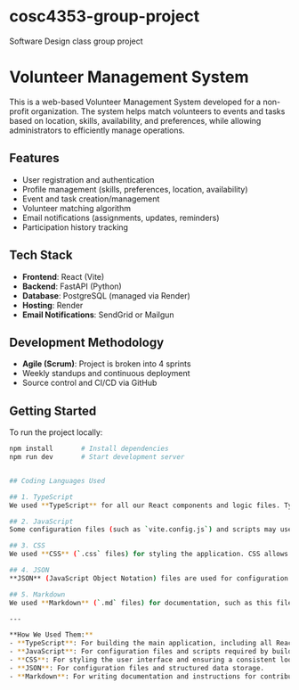 # cosc4353-group-project
Software Design class group project

# Volunteer Management System

This is a web-based Volunteer Management System developed for a non-profit organization. The system helps match volunteers to events and tasks based on location, skills, availability, and preferences, while allowing administrators to efficiently manage operations.

## Features

- User registration and authentication
- Profile management (skills, preferences, location, availability)
- Event and task creation/management
- Volunteer matching algorithm
- Email notifications (assignments, updates, reminders)
- Participation history tracking

## Tech Stack

- **Frontend**: React (Vite)
- **Backend**: FastAPI (Python)
- **Database**: PostgreSQL (managed via Render)
- **Hosting**: Render
- **Email Notifications**: SendGrid or Mailgun

## Development Methodology

- **Agile (Scrum)**: Project is broken into 4 sprints
- Weekly standups and continuous deployment
- Source control and CI/CD via GitHub

## Getting Started

To run the project locally:

```bash
npm install       # Install dependencies
npm run dev       # Start development server


## Coding Languages Used

## 1. TypeScript
We used **TypeScript** for all our React components and logic files. TypeScript is a superset of JavaScript that adds static typing, which helps catch errors early and improves code maintainability. All files with the `.tsx` extension are written in TypeScript, allowing us to use both React JSX and type annotations.

## 2. JavaScript
Some configuration files (such as `vite.config.js`) and scripts may use **JavaScript**. JavaScript is the core language of the web and is used for scripting and configuration where type safety is less critical.

## 3. CSS
We used **CSS** (`.css` files) for styling the application. CSS allows us to define the look and feel of the user interface, including layout, colors, fonts, and responsiveness.

## 4. JSON
**JSON** (JavaScript Object Notation) files are used for configuration (such as `package.json`) and for storing data in a structured, human-readable format. JSON is essential for managing project dependencies and settings.

## 5. Markdown
We used **Markdown** (`.md` files) for documentation, such as this file and the project instructions. Markdown provides a simple way to format text for project documentation.

---

**How We Used Them:**
- **TypeScript**: For building the main application, including all React components, state management, and logic.
- **JavaScript**: For configuration files and scripts required by build tools.
- **CSS**: For styling the user interface and ensuring a consistent look and feel.
- **JSON**: For configuration files and structured data storage.
- **Markdown**: For writing documentation and instructions for contributors and users.